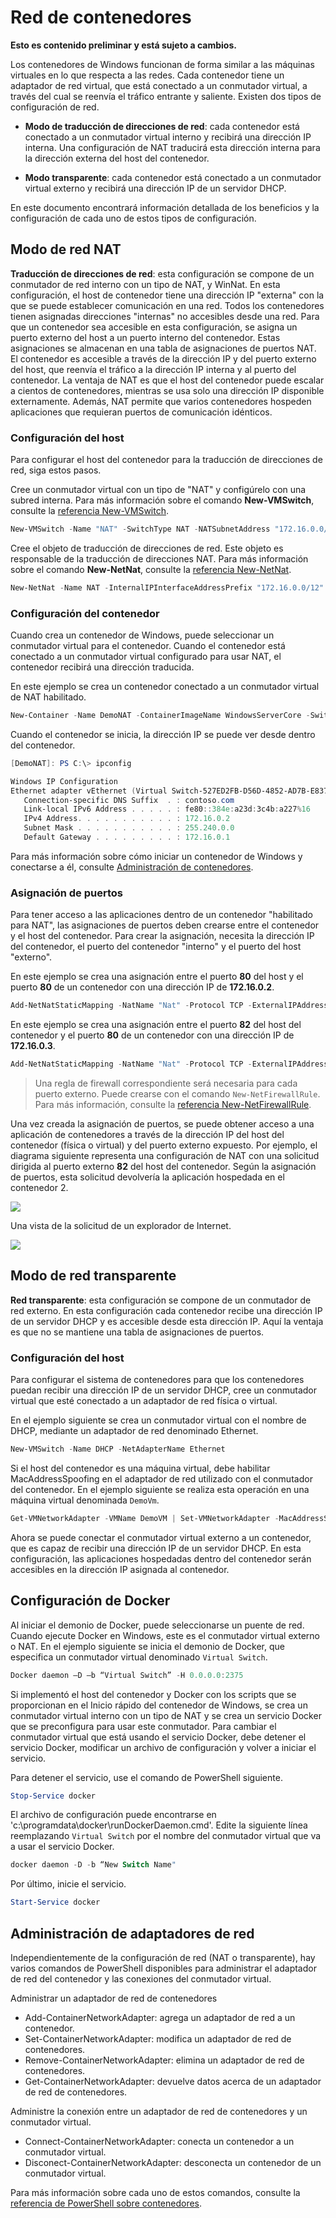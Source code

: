 # Red de contenedores

**Esto es contenido preliminar y está sujeto a cambios.**

Los contenedores de Windows funcionan de forma similar a las máquinas virtuales en lo que respecta a las redes. Cada contenedor tiene un adaptador de red virtual, que está conectado a un conmutador virtual, a través del cual se reenvía el tráfico entrante y saliente. Existen dos tipos de configuración de red.

- **Modo de traducción de direcciones de red**: cada contenedor está conectado a un conmutador virtual interno y recibirá una dirección IP interna. Una configuración de NAT traducirá esta dirección interna para la dirección externa del host del contenedor.

- **Modo transparente**: cada contenedor está conectado a un conmutador virtual externo y recibirá una dirección IP de un servidor DHCP.

En este documento encontrará información detallada de los beneficios y la configuración de cada uno de estos tipos de configuración.

## Modo de red NAT

**Traducción de direcciones de red**: esta configuración se compone de un conmutador de red interno con un tipo de NAT, y WinNat. En esta configuración, el host de contenedor tiene una dirección IP "externa" con la que se puede establecer comunicación en una red. Todos los contenedores tienen asignadas direcciones "internas" no accesibles desde una red. Para que un contenedor sea accesible en esta configuración, se asigna un puerto externo del host a un puerto interno del contenedor. Estas asignaciones se almacenan en una tabla de asignaciones de puertos NAT. El contenedor es accesible a través de la dirección IP y del puerto externo del host, que reenvía el tráfico a la dirección IP interna y al puerto del contenedor. La ventaja de NAT es que el host del contenedor puede escalar a cientos de contenedores, mientras se usa solo una dirección IP disponible externamente. Además, NAT permite que varios contenedores hospeden aplicaciones que requieran puertos de comunicación idénticos.

### Configuración del host

Para configurar el host del contenedor para la traducción de direcciones de red, siga estos pasos.

Cree un conmutador virtual con un tipo de "NAT" y configúrelo con una subred interna. Para más información sobre el comando **New-VMSwitch**, consulte la [referencia New-VMSwitch](https://technet.microsoft.com/en-us/library/hh848455.aspx).

```powershell
New-VMSwitch -Name "NAT" -SwitchType NAT -NATSubnetAddress "172.16.0.0/12"
```
Cree el objeto de traducción de direcciones de red. Este objeto es responsable de la traducción de direcciones NAT. Para más información sobre el comando **New-NetNat**, consulte la [referencia New-NetNat](https://technet.microsoft.com/en-us/library/dn283361.aspx).

```powershell
New-NetNat -Name NAT -InternalIPInterfaceAddressPrefix "172.16.0.0/12" 
```

### Configuración del contenedor

Cuando crea un contenedor de Windows, puede seleccionar un conmutador virtual para el contenedor. Cuando el contenedor está conectado a un conmutador virtual configurado para usar NAT, el contenedor recibirá una dirección traducida.

En este ejemplo se crea un contenedor conectado a un conmutador virtual de NAT habilitado.

```powershell
New-Container -Name DemoNAT -ContainerImageName WindowsServerCore -SwitchName "NAT"
```

Cuando el contenedor se inicia, la dirección IP se puede ver desde dentro del contenedor.

```powershell
[DemoNAT]: PS C:\> ipconfig

Windows IP Configuration
Ethernet adapter vEthernet (Virtual Switch-527ED2FB-D56D-4852-AD7B-E83732A032F5-0):
   Connection-specific DNS Suffix  . : contoso.com
   Link-local IPv6 Address . . . . . : fe80::384e:a23d:3c4b:a227%16
   IPv4 Address. . . . . . . . . . . : 172.16.0.2
   Subnet Mask . . . . . . . . . . . : 255.240.0.0
   Default Gateway . . . . . . . . . : 172.16.0.1
```

Para más información sobre cómo iniciar un contenedor de Windows y conectarse a él, consulte [Administración de contenedores](./manage_containers.md).

### Asignación de puertos

Para tener acceso a las aplicaciones dentro de un contenedor "habilitado para NAT", las asignaciones de puertos deben crearse entre el contenedor y el host del contenedor. Para crear la asignación, necesita la dirección IP del contenedor, el puerto del contenedor "interno" y el puerto del host "externo".

En este ejemplo se crea una asignación entre el puerto **80** del host y el puerto **80** de un contenedor con una dirección IP de **172.16.0.2**.

```powershell
Add-NetNatStaticMapping -NatName "Nat" -Protocol TCP -ExternalIPAddress 0.0.0.0 -InternalIPAddress 172.16.0.2 -InternalPort 80 -ExternalPort 80
```

En este ejemplo se crea una asignación entre el puerto **82** del host del contenedor y el puerto **80** de un contenedor con una dirección IP de **172.16.0.3**.

```powershell
Add-NetNatStaticMapping -NatName "Nat" -Protocol TCP -ExternalIPAddress 0.0.0.0 -InternalIPAddress 172.16.0.3 -InternalPort 80 -ExternalPort 82
```
>Una regla de firewall correspondiente será necesaria para cada puerto externo. Puede crearse con el comando `New-NetFirewallRule`. Para más información, consulte la [referencia New-NetFirewallRule](https://technet.microsoft.com/en-us/library/jj554908.aspx).

Una vez creada la asignación de puertos, se puede obtener acceso a una aplicación de contenedores a través de la dirección IP del host del contenedor (física o virtual) y del puerto externo expuesto. Por ejemplo, el diagrama siguiente representa una configuración de NAT con una solicitud dirigida al puerto externo **82** del host del contenedor. Según la asignación de puertos, esta solicitud devolvería la aplicación hospedada en el contenedor 2.

![](./media/nat1.png)

Una vista de la solicitud de un explorador de Internet.

![](./media/portmapping.png)

## Modo de red transparente

**Red transparente**: esta configuración se compone de un conmutador de red externo. En esta configuración cada contenedor recibe una dirección IP de un servidor DHCP y es accesible desde esta dirección IP. Aquí la ventaja es que no se mantiene una tabla de asignaciones de puertos.

### Configuración del host

Para configurar el sistema de contenedores para que los contenedores puedan recibir una dirección IP de un servidor DHCP, cree un conmutador virtual que esté conectado a un adaptador de red física o virtual.

En el ejemplo siguiente se crea un conmutador virtual con el nombre de DHCP, mediante un adaptador de red denominado Ethernet.

```powershell
New-VMSwitch -Name DHCP -NetAdapterName Ethernet
```

Si el host del contenedor es una máquina virtual, debe habilitar MacAddressSpoofing en el adaptador de red utilizado con el conmutador del contenedor. En el ejemplo siguiente se realiza esta operación en una máquina virtual denominada `DemoVm`.

```powershell
Get-VMNetworkAdapter -VMName DemoVM | Set-VMNetworkAdapter -MacAddressSpoofing On
```
Ahora se puede conectar el conmutador virtual externo a un contenedor, que es capaz de recibir una dirección IP de un servidor DHCP. En esta configuración, las aplicaciones hospedadas dentro del contenedor serán accesibles en la dirección IP asignada al contenedor.

## Configuración de Docker

Al iniciar el demonio de Docker, puede seleccionarse un puente de red. Cuando ejecute Docker en Windows, este es el conmutador virtual externo o NAT. En el ejemplo siguiente se inicia el demonio de Docker, que especifica un conmutador virtual denominado `Virtual Switch`.

```powershell
Docker daemon –D –b “Virtual Switch” -H 0.0.0.0:2375
```

Si implementó el host del contenedor y Docker con los scripts que se proporcionan en el Inicio rápido del contenedor de Windows, se crea un conmutador virtual interno con un tipo de NAT y se crea un servicio Docker que se preconfigura para usar este conmutador. Para cambiar el conmutador virtual que está usando el servicio Docker, debe detener el servicio Docker, modificar un archivo de configuración y volver a iniciar el servicio.

Para detener el servicio, use el comando de PowerShell siguiente.

```powershell
Stop-Service docker
```

El archivo de configuración puede encontrarse en 'c:\programdata\docker\runDockerDaemon.cmd'. Edite la siguiente línea reemplazando `Virtual Switch` por el nombre del conmutador virtual que va a usar el servicio Docker.

```powershell
docker daemon -D -b “New Switch Name"
```
Por último, inicie el servicio.

```powershell
Start-Service docker
```

## Administración de adaptadores de red

Independientemente de la configuración de red (NAT o transparente), hay varios comandos de PowerShell disponibles para administrar el adaptador de red del contenedor y las conexiones del conmutador virtual.

Administrar un adaptador de red de contenedores

- Add-ContainerNetworkAdapter: agrega un adaptador de red a un contenedor.
- Set-ContainerNetworkAdapter: modifica un adaptador de red de contenedores.
- Remove-ContainerNetworkAdapter: elimina un adaptador de red de contenedores.
- Get-ContainerNetworkAdapter: devuelve datos acerca de un adaptador de red de contenedores.

Administre la conexión entre un adaptador de red de contenedores y un conmutador virtual.

- Connect-ContainerNetworkAdapter: conecta un contenedor a un conmutador virtual.
- Disconect-ContainerNetworkAdapter: desconecta un contenedor de un conmutador virtual.

Para más información sobre cada uno de estos comandos, consulte la [referencia de PowerShell sobre contenedores](https://technet.microsoft.com/en-us/library/mt433069.aspx).




<!--HONumber=Jan16_HO1-->
